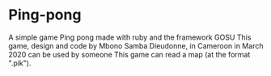 # Ping-pong
A simple game Ping pong made with ruby and the framework GOSU
This game, design and code by Mbono Samba Dieudonne, in Cameroon in March 2020 can be used by someone
This game can read a map (at the format ".pik").
